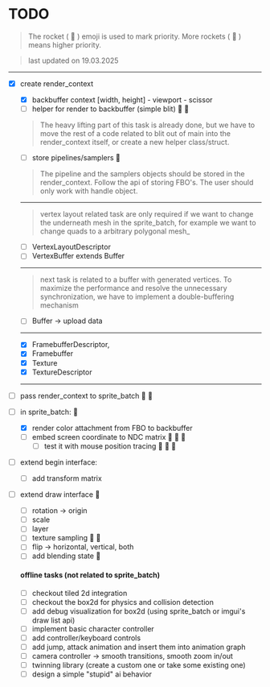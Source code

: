 

# TODO
> The rocket ( :rocket: ) emoji is used to mark priority. More rockets ( :rocket: ) means higher priority. 

> last updated on 19.03.2025
---
- [x] create render_context
	- [x] backbuffer context [width, height] - viewport - scissor
	- [ ] helper for render to backbuffer (simple blit) :rocket: :rocket: 
	> The heavy lifting part of this task is already done, but we have to move the rest of a code related to blit out of main into the render_context itself, or create a new helper class/struct.
	- [ ] store pipelines/samplers :rocket:
	> The pipeline and the samplers objects should be stored in the render_context. Follow the api of storing FBO's. The user should only work with handle object.
	---
	> vertex layout related task are only required if we want to change the underneath mesh in the sprite_batch, for example we want to change quads to a arbitrary polygonal mesh_
	- [ ] VertexLayoutDescriptor
	- [ ] VertexBuffer extends Buffer
	---
	> next task is related to a buffer with generated vertices. To maximize the performance and resolve the unnecessary synchronization, we have to implement a double-buffering mechanism
	- [ ] Buffer -> upload data
	---
	- [x] FramebufferDescriptor,
	- [x] Framebuffer
	- [x] Texture
	- [x] TextureDescriptor
	---
	
- [ ] pass render_context to sprite_batch :rocket: :rocket:
- [ ] in sprite_batch: :rocket:
	- [x] render color attachment from FBO to backbuffer
	- [ ] embed screen coordinate to NDC matrix :rocket: :rocket: :rocket:
		- [ ] test it with mouse position tracing :rocket: :rocket: :rocket:
- [ ] extend begin interface:
	- [ ] add transform matrix
- [ ] extend draw interface :rocket:
	- [ ] rotation -> origin
	- [ ] scale
	- [ ] layer
	- [ ] texture sampling :rocket: :rocket:
	- [ ] flip -> horizontal, vertical, both
	- [ ] add blending state :rocket:
	
	#### offline tasks (not related to sprite_batch)
	- [ ] checkout tiled 2d integration
	- [ ] checkout the box2d for physics and collision detection
	- [ ] add debug visualization for box2d (using sprite_batch or imgui's draw list api)
	- [ ] implement basic character controller 
	- [ ] add controller/keyboard controls
	- [ ] add jump, attack animation and insert them into animation graph
	- [ ] camera controller -> smooth transitions, smooth zoom in/out
	- [ ] twinning library (create a custom one or take some existing one)
	- [ ] design a simple "stupid" ai behavior
